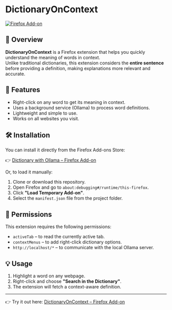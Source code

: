 # DictionaryOnContext

[![Firefox Add-on](https://img.shields.io/amo/v/dictionarywithollama?label=Firefox%20Add-on)](https://addons.mozilla.org/en-US/firefox/addon/dictionarywithollama/)

## 📖 Overview
**DictionaryOnContext** is a Firefox extension that helps you quickly understand the meaning of words in context.  
Unlike traditional dictionaries, this extension considers the **entire sentence** before providing a definition, making explanations more relevant and accurate.

## 🚀 Features
- Right-click on any word to get its meaning in context.  
- Uses a background service (Ollama) to process word definitions.  
- Lightweight and simple to use.  
- Works on all websites you visit.  

## 🛠 Installation
You can install it directly from the Firefox Add-ons Store:

👉 [Dictionary with Ollama – Firefox Add-on](https://addons.mozilla.org/en-US/firefox/addon/dictionarywithollama/)

Or, to load it manually:
1. Clone or download this repository.
2. Open Firefox and go to `about:debugging#/runtime/this-firefox`.
3. Click **"Load Temporary Add-on"**.
4. Select the `manifest.json` file from the project folder.


## 🔧 Permissions
This extension requires the following permissions:
- `activeTab` – to read the currently active tab.
- `contextMenus` – to add right-click dictionary options.
- `http://localhost/*` – to communicate with the local Ollama server.

## 💡 Usage
1. Highlight a word on any webpage.  
2. Right-click and choose **"Search in the Dictionary"**.  
3. The extension will fetch a context-aware definition.  


---
👉 Try it out here: [DictionaryOnContext – Firefox Add-on](https://addons.mozilla.org/en-US/firefox/addon/dictionarywithollama/)
